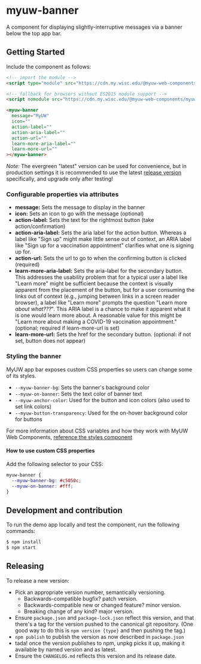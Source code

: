 # myuw-banner

A component for displaying slightly-interruptive messages via a banner below the top app bar.

## Getting Started

Include the component as follows:

```html
<!-- import the module -->
<script type="module" src="https://cdn.my.wisc.edu/@myuw-web-components/myuw-banner@latest/myuw-banner.min.mjs"></script>

<!-- fallback for browsers without ES2015 module support -->
<script nomodule src="https://cdn.my.wisc.edu/@myuw-web-components/myuw-banner@latest/myuw-banner.min.js"></script>

<myuw-banner
  message="MyUW"
  icon=""
  action-label=""
  action-aria-label=""
  action-url=""
  learn-more-aria-label=""
  learn-more-url=""
></myuw-banner>
```

_Note:_ The evergreen "latest" version can be used for convenience, but in production settings it is recommended to use the latest [release version](https://github.com/myuw-web-components/myuw-banner/releases) specifically, and upgrade only after testing!

### Configurable properties via attributes

- **message:** Sets the message to display in the banner
- **icon:** Sets an icon to go with the message (optional)
- **action-label:** Sets the text for the rightmost button (take action/confirmation)
- **action-aria-label:** Sets the aria label for the action button.
  Whereas a label like "Sign up" might make little sense out of context,
  an ARIA label like "Sign up for a vaccination appointment"
  clarifies what one is signing up for.
- **action-url:** Sets the url to go to when the confirming button is clicked
  (required)
- **learn-more-aria-label:** Sets the aria-label for the secondary button.
  This addresses the usability problem that
  for a typical user a label like "Learn more" might be sufficient
  because the context is visually apparent from the placement of the button,
  but for a user consuming the links out of context
  (e.g., jumping between links in a screen reader browser),
  a label like "Learn more" prompts the question "Learn more *about what???*".
  This ARIA label is a chance to make it apparent what it is one would learn more about.
  A reasonable value for this might be "Learn more about making a COVID-19 vaccination appointment."
  (optional; required if learn-more-url is set)
- **learn-more-url:** Sets the href for the secondary button.
  (optional: if not set, button does not appear)

### Styling the banner

MyUW app bar exposes custom CSS properties so users can change some of its styles.

- `--myuw-banner-bg`: Sets the banner's background color
- `--myuw-on-banner`: Sets the text color of banner text
- `--myuw-anchor-color`: Used for the button and icon colors (also used to set link colors)
- `--myuw-button-transparency`: Used for the on-hover background color for buttons


For more information about CSS variables and how they work with MyUW Web Components, [reference the styles component](https://github.com/myuw-web-components/myuw-app-styles "reference the styles component")

#### How to use custom CSS properties

Add the following selector to your CSS:

```css
myuw-banner {
  --myuw-banner-bg: #c5050c;
  --myuw-on-banner: #fff;
}
```

## Development and contribution

To run the demo app locally and test the component, run the following commands:

```bash
$ npm install
$ npm start
```

## Releasing

To release a new version:

- Pick an appropriate version number, semantically versioning.
  - Backwards-compatible bugfix? patch version.
  - Backwards-compatible new or changed feature? minor version.
  - Breaking change of any kind? major version.
- Ensure `package.json` and `package-lock.json` reflect this version,
  and that there's a tag for the version pushed to the canonical git repository.
  (One good way to do this is `npm version {type}` and then pushing the tag.)
- `npm publish` to publish the version as now described in `package.json`
- tada! once the version publishes to npm,
  unpkg picks it up, making it available by named version and as latest.
- Ensure the `CHANGELOG.md` reflects this version and its release date.
